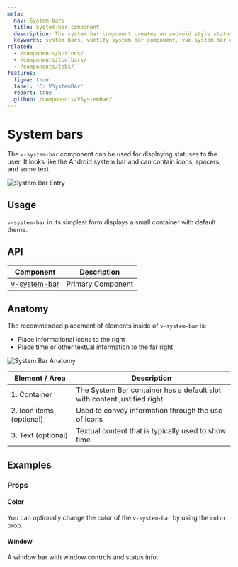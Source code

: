 ```yaml
---
meta:
  nav: System bars
  title: System-bar component
  description: The system bar component creates an android style status bar that rests on the very top of your application.
  keywords: system bars, vuetify system bar component, vue system bar component, android status bar, status bar
related:
  - /components/buttons/
  - /components/toolbars/
  - /components/tabs/
features:
  figma: true
  label: 'C: VSystemBar'
  report: true
  github: /components/VSystemBar/
---
```


# System bars

The `v-system-bar` component can be used for displaying statuses to the user. It looks like the Android system bar and can contain icons, spacers, and some text.

![System Bar Entry](https://cdn.vuetifyjs.com/docs/images/components-temp/v-system-bar/v-system-bar-entry.png)

<PageFeatures />

## Usage

`v-system-bar` in its simplest form displays a small container with default theme.

<ExamplesUsage name="v-system-bar" />

<PromotedEntry />

## API

| Component | Description |
| - | - |
| [v-system-bar](/api/v-system-bar/) | Primary Component |

<ApiInline hide-links />

## Anatomy

The recommended placement of elements inside of `v-system-bar` is:

* Place informational icons to the right
* Place time or other textual information to the far right

![System Bar Anatomy](https://cdn.vuetifyjs.com/docs/images/components-temp/v-system-bar/v-system-bar-anatomy.png)

| Element / Area | Description |
| - | - |
| 1. Container | The System Bar container has a default slot with content justified right |
| 2. Icon items (optional) | Used to convey information through the use of icons |
| 3. Text (optional) | Textual content that is typically used to show time |

<ApiInline hide-links />

## Examples

### Props

#### Color

You can optionally change the color of the `v-system-bar` by using the `color` prop.

<ExamplesExample file="v-system-bar/prop-color" />

#### Window

A window bar with window controls and status info.

<ExamplesExample file="v-system-bar/prop-window" />
